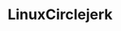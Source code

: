 ---
title: LinuxCirclejerk
crosslinks:
- linuxmasterrace
- archlinux
- REEEEEEEEEE
- Art
- technology
- Fuckgnome
- programmingcirclejerk
- autotldr
- linux_irl
- MathCirclejerk
- placestart
- Gentoo
- '2016'
---